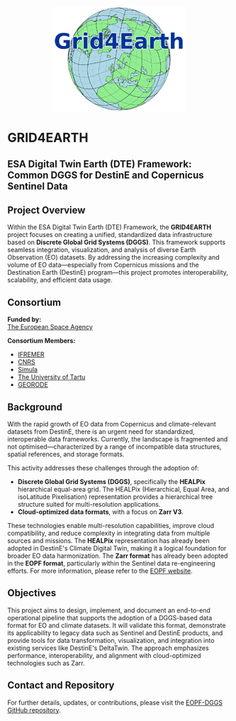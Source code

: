 <p align="center">
  <img src="grid4earth_logo.png" alt="GRID4EARTH Logo" width="300"/>
</p>


# GRID4EARTH

## ESA Digital Twin Earth (DTE) Framework:  Common DGGS for DestinE and Copernicus Sentinel Data

## Project Overview

Within the ESA Digital Twin Earth (DTE) Framework, the **GRID4EARTH** project focuses on creating a unified, standardized data infrastructure based on **Discrete Global Grid Systems (DGGS)**. This framework supports seamless integration, visualization, and analysis of diverse Earth Observation (EO) datasets. By addressing the increasing complexity and volume of EO data—especially from Copernicus missions and the Destination Earth (DestinE) program—this project promotes interoperability, scalability, and efficient data usage.


## Consortium

**Funded by:**  
[The European Space Agency](https://esa.int)

**Consortium Members:**

- [IFREMER](https://www.ifremer.fr/)  
- [CNRS](https://www.cnrs.fr/)  
- [Simula](https://www.simula.no)  
- [The University of Tartu](https://ut.ee/en)  
- [GEORODE](https://github.com/benbovy)


## Background

With the rapid growth of EO data from Copernicus and climate-relevant datasets from DestinE, there is an urgent need for standardized, interoperable data frameworks. Currently, the landscape is fragmented and not optimised—characterized by a range of incompatible data structures, spatial references, and storage formats.

This activity addresses these challenges through the adoption of:

- **Discrete Global Grid Systems (DGGS)**, specifically the **HEALPix** hierarchical equal-area grid. The HEALPix (Hierarchical, Equal Area, and isoLatitude Pixelisation) representation provides a hierarchical tree structure suited for multi-resolution applications.
- **Cloud-optimized data formats**, with a focus on **Zarr V3**.

These technologies enable multi-resolution capabilities, improve cloud compatibility, and reduce complexity in integrating data from multiple sources and missions. The **HEALPix** representation has already been adopted in DestinE's Climate Digital Twin, making it a logical foundation for broader EO data harmonization. The **Zarr format** has already been adopted in the **EOPF format**, particularly within the Sentinel data re-engineering efforts. For more information, please refer to the [EOPF website](https://eopf.copernicus.eu).


## Objectives

This project aims to design, implement, and document an end-to-end operational pipeline that supports the adoption of a DGGS-based data format for EO and climate datasets. It will validate this format, demonstrate its applicability to legacy data such as Sentinel and DestinE products, and provide tools for data transformation, visualization, and integration into existing services like DestinE's DeltaTwin. The approach emphasizes performance, interoperability, and alignment with cloud-optimized technologies such as Zarr.


## Contact and Repository

For further details, updates, or contributions, please visit the [EOPF-DGGS GitHub repository](https://github.com/eopf-dggs).
